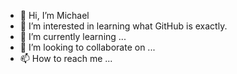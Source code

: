 - 👋 Hi, I’m Michael
- 👀 I’m interested in learning what GitHub is exactly.
- 🌱 I’m currently learning ...
- 💞️ I’m looking to collaborate on ...
- 📫 How to reach me ...

<!---
CptGabok/CptGabok is a ✨ special ✨ repository because its `README.md` (this file) appears on your GitHub profile.
You can click the Preview link to take a look at your changes.
--->
